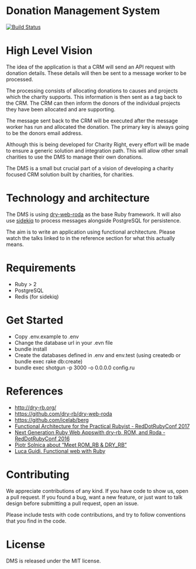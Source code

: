 # Donation Management System
[![Build Status](https://travis-ci.org/CharityRight/dms.svg?branch=master)](https://travis-ci.org/CharityRight/dms)

# High Level Vision
The idea of the application is that a CRM will send an API request with
donation details. These details will then be sent to a message worker to be processed.

The processing consists of allocating donations to causes and projects
which the charity supports. This information is then sent as a tag back
to the CRM. The CRM can then inform the donors of the individual projects
they have been allocated and are supporting.

The message sent back to the CRM will be executed after the message worker
has run and allocated the donation. The primary key is always going to be
the donors email address.

Although this is being developed for Charity Right, every effort will be made to
ensure a generic solution and integration path. This will allow other small charities
to use the DMS to manage their own donations.

The DMS is a small but crucial part of a vision of developing a charity focused
CRM solution built by charities, for charities.

# Technology and architecture
The DMS is using [dry-web-roda](https://github.com/dry-rb/dry-web-roda) as the base Ruby framework. It will
also use [sidekiq](https://github.com/mperham/sidekiq) to process messages alongside PostgreSQL for persistence.

The aim is to write an application using functional architecture. Please watch the talks
linked to in the reference section for what this actually means.

# Requirements
* Ruby > 2
* PostgreSQL
* Redis (for sidekiq)

# Get Started
* Copy .env.example to .env
* Change the database url in your .evn file
* bundle install
* Create the databases defined in .env and env.test (using createdb or bundle exec rake db:create)
* bundle exec shotgun -p 3000 -o 0.0.0.0 config.ru

# References
* http://dry-rb.org/
* https://github.com/dry-rb/dry-web-roda
* https://github.com/icelab/berg
* [Functional Architecture for the Practical Rubyist - RedDotRubyConf 2017](https://youtu.be/7qnsRejCyEQ)
* [Next Generation Ruby Web Appswith dry-rb, ROM, and Roda - RedDotRubyConf 2016](https://youtu.be/6ecNAjVWqaI)
* [Piotr Solnica about “Meet ROM_RB & DRY_RB”](https://youtu.be/jZ0Xf47P6oo)
* [Luca Guidi. Functional web with Ruby](https://youtu.be/SRQVhHzW-Eo)

# Contributing
We appreciate contributions of any kind. If you have code to show us, open a pull request. If you found a bug,
want a new feature, or just want to talk design before submitting a pull request, open an issue.

Please include tests with code contributions, and try to follow conventions that you find in the code.

# License
DMS is released under the MIT license.
